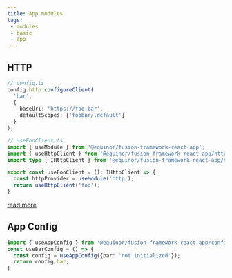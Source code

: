 ```yaml
---
title: App modules
tags:
 - modules
 - basic
 - app
---
```


<ModuleBadge module="react-app" />
<ModuleBadge module="app" />


## HTTP
<ModuleBadge module="module-http" />

```ts
// config.ts
config.http.configureClient(
  'bar', 
  {
    baseUri: 'https://foo.bar',
    defaultScopes: ['foobar/.default']
  }
);

// useFooClient.ts
import { useModule } from '@equinor/fusion-framework-react-app';
import { useHttpClient } from '@equinor/fusion-framework-react-app/http';
import type { IHttpClient } from '@equinor/fusion-framework-react-app/http';

export const useFooClient = (): IHttpClient => {
  const httpProvider = useModule('http');
  return useHttpClient('foo');
}
```

[read more](/modules/http)

## App Config

```ts
import { useAppConfig } from '@equinor/fusion-framework-react-app/config';
const useBarConfig = () => {
  const config = useAppConfig({bar: 'not initialized'});
  return config.bar;
}
```